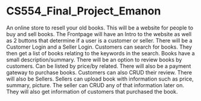 # CS554_Final_Project_Emanon
An online store to resell your old books.
This will be a website for people to buy and sell books. The Frontpage will have an Intro to the website as well as 2 buttons that determine if a user is a customer or seller. There will be a Customer Login and a Seller Login. Customers can search for books. They then get a list of books relating to the keywords in the search. Books have a small description/summary. There will be an option to review books by customers. Can be listed by price/by related. There will also be a payment gateway to purchase books. Customers can also CRUD their review. There will also be Sellers. Sellers can upload book with information such as price, summary, picture. The seller can CRUD any of that information later on. They will also get information of customers that purchased the book.
